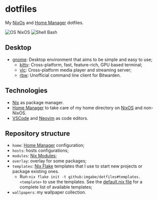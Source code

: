 # dotfiles

My [NixOs] and [Home Manager] dotfiles.

![OS NixOS](https://img.shields.io/badge/os-nixos%20-%235277c3?style=flat-square&logoColor=7eb5e0)
![Shell Bash](https://img.shields.io/badge/editor-neovim%20|%20vscode-%23464748?style=flat-square)

## Desktop

- [gnome]: Desktop environment that aims to be simple and easy to use;
  - [kitty]: Cross-platform, fast, feature-rich, GPU based terminal;
  - [vlc]: Cross-platform media player and streaming server;
  - [rbw]: Unofficial command line client for Bitwarden.

## Technologies

- [Nix] as package manager.
- [Home Manager] to take care of my home directory on [NixOS] and non-NixOS.
- [VSCode] and [Neovim] as code editors.

## Repository structure

- `home`: [Home Manager] configuration;
- `hosts`: hosts configurations;
- `modules`: [Nix Modules];
- `overlay`: overlay for some packages;
- `templates`: [Nix Flake] templates that I use to start new projects or package
  existing ones.
  - Run `nix flake init -t github:imgabe/dotfiles#templates.<template>` to
    use the templates. See the [default.nix file](./templates/default.nix) for a
    complete list of available templates;
- `wallpapers`: my wallpaper collection.

<!-- variables -->
[gnome]: <https://wiki.gnome.org/>
[kitty]: <https://github.com/kovidgoyal/kitty>
[vlc]: <https://www.videolan.org/vlc>
[rbw]: <https://crates.io/crates/rbw>

[VsCode]: <https://code.visualstudio.com/>
[Neovim]: <https://neovim.io/>

[NixOS]: <https://nixos.org>
[Nix]: <https://nixos.org>
[Nix Overlays]: <https://nixos.wiki/wiki/Overlays>
[Nix Modules]: <https://nixos.wiki/wiki/Module>
[Nix Flake]: <https://nixos.org/manual/nix/unstable/command-ref/new-cli/nix3-flake.html>
[Home Manager]: <https://github.com/nix-community/home-manager/>
